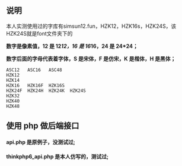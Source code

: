 ## 说明
本人实测使用过的字库有simsun12.fun，HZK12，HZK16s，HZK24S，该HZK24S就是font文件夹下的

**数字是像素值，12 是 12*12，16 是 16*16，24 是 24*24；**

**数字后面的字母代表着字体，S 是宋体，F 是仿宋，K 是楷体，H 是黑体；**

```
ASC12	ASC16 	ASC48
HZK12
HZK14
HZK16	HZK16F 	HZK16S
HZK24F	HZK24H	HZK24K	HZK24S
HZK32
HZK40
HZK48
```
## 使用 php 做后端接口

#### api.php 是原例子，没测试过; 

#### thinkphp6_api.php 是本人仿写的，测试过; 
